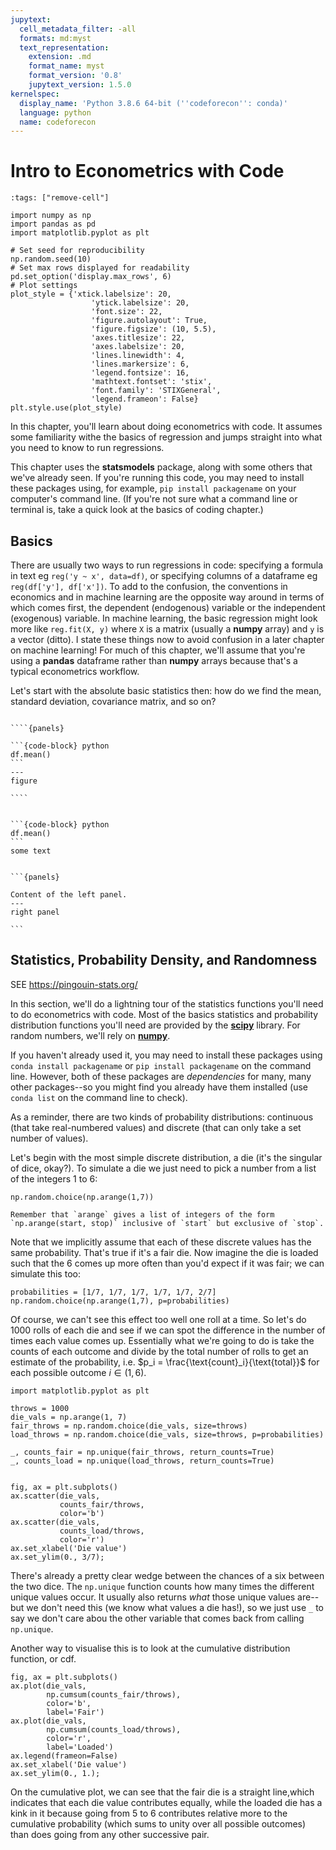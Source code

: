```yaml
---
jupytext:
  cell_metadata_filter: -all
  formats: md:myst
  text_representation:
    extension: .md
    format_name: myst
    format_version: '0.8'
    jupytext_version: 1.5.0
kernelspec:
  display_name: 'Python 3.8.6 64-bit (''codeforecon'': conda)'
  language: python
  name: codeforecon
---
```


# Intro to Econometrics with Code

```{code-cell} ipython3
:tags: ["remove-cell"]

import numpy as np
import pandas as pd
import matplotlib.pyplot as plt

# Set seed for reproducibility
np.random.seed(10)
# Set max rows displayed for readability
pd.set_option('display.max_rows', 6)
# Plot settings
plot_style = {'xtick.labelsize': 20,
                  'ytick.labelsize': 20,
                  'font.size': 22,
                  'figure.autolayout': True,
                  'figure.figsize': (10, 5.5),
                  'axes.titlesize': 22,
                  'axes.labelsize': 20,
                  'lines.linewidth': 4,
                  'lines.markersize': 6,
                  'legend.fontsize': 16,
                  'mathtext.fontset': 'stix',
                  'font.family': 'STIXGeneral',
                  'legend.frameon': False}
plt.style.use(plot_style)
```

In this chapter, you'll learn about doing econometrics with code. It assumes some familiarity withe the basics of regression and jumps straight into what you need to know to run regressions.

This chapter uses the **statsmodels** package, along with some others that we've already seen. If you're running this code, you may need to install these packages using, for example, `pip install packagename` on your computer's command line. (If you're not sure what a command line or terminal is, take a quick look at the basics of coding chapter.)

## Basics

There are usually two ways to run regressions in code: specifying a formula in text eg `reg('y ~ x', data=df)`, or specifying columns of a dataframe eg `reg(df['y'], df['x'])`. To add to the confusion, the conventions in economics and in machine learning are the opposite way around in terms of which comes first, the dependent (endogenous) variable or the independent (exogenous) variable. In machine learning, the basic regression might look more like `reg.fit(X, y)` where `X` is a matrix (usually a **numpy** array) and `y` is a vector (ditto). I state these things now to avoid confusion in a later chapter on machine learning! For much of this chapter, we'll assume that you're using a **pandas** dataframe rather than **numpy** arrays because that's a typical econometrics workflow.

Let's start with the absolute basic statistics then: how do we find the mean, standard deviation, covariance matrix, and so on?

`````{tabbed} Matplotlib

````{panels}

```{code-block} python
df.mean()
```
---
figure

````

`````

````{tabbed} seaborn

```{code-block} python
df.mean()
```
some text
````

````{tabbed} plotnine

```{panels}

Content of the left panel.
---
right panel

```

````

## Statistics, Probability Density, and Randomness

SEE https://pingouin-stats.org/

In this section, we'll do a lightning tour of the statistics functions you'll need to do econometrics with code. Most of the basics statistics and probability distribution functions you'll need are provided by the [**scipy**](https://docs.scipy.org/doc/scipy/reference/stats.html) library. For random numbers, we'll rely on [**numpy**](https://numpy.org/doc/stable/reference/random/index.html).

If you haven't already used it, you may need to install these packages using `conda install packagename` or `pip install packagename` on the command line. However, both of these packages are *dependencies* for many, many other packages--so you might find you already have them installed (use `conda list` on the command line to check).

As a reminder, there are two kinds of probability distributions: continuous (that take real-numbered values) and discrete (that can only take a set number of values).

Let's begin with the most simple discrete distribution, a die (it's the singular of dice, okay?). To simulate a die we just need to pick a number from a list of the integers 1 to 6:

```{code-cell} ipython3
np.random.choice(np.arange(1,7))
```

```{note}
Remember that `arange` gives a list of integers of the form `np.arange(start, stop)` inclusive of `start` but exclusive of `stop`.
```

Note that we implicitly assume that each of these discrete values has the same probability. That's true if it's a fair die. Now imagine the die is loaded such that the 6 comes up more often than you'd expect if it was fair; we can simulate this too:

```{code-cell} ipython3
probabilities = [1/7, 1/7, 1/7, 1/7, 1/7, 2/7]
np.random.choice(np.arange(1,7), p=probabilities)
```

Of course, we can't see this effect too well one roll at a time. So let's do 1000 rolls of each die and see if we can spot the difference in the number of times each value comes up. Essentially what we're going to do is take the counts of each outcome and divide by the total number of rolls to get an estimate of the probability, i.e. $p_i = \frac{\text{count}_i}{\text{total}}$ for each possible outcome $i \in (1, 6)$.

```{code-cell} ipython3
import matplotlib.pyplot as plt

throws = 1000
die_vals = np.arange(1, 7)
fair_throws = np.random.choice(die_vals, size=throws)
load_throws = np.random.choice(die_vals, size=throws, p=probabilities)

_, counts_fair = np.unique(fair_throws, return_counts=True)
_, counts_load = np.unique(load_throws, return_counts=True)


fig, ax = plt.subplots()
ax.scatter(die_vals,
           counts_fair/throws,
           color='b')
ax.scatter(die_vals,
           counts_load/throws,
           color='r')
ax.set_xlabel('Die value')
ax.set_ylim(0., 3/7);
```

There's already a pretty clear wedge between the chances of a six between the two dice. The `np.unique` function counts how many times the different unique values occur. It usually also returns *what* those unique values are--but we don't need this (we know what values a die has!), so we just use `_` to say we don't care abou the other variable that comes back from calling `np.unique`.

Another way to visualise this is to look at the cumulative distribution function, or cdf.

```{code-cell} ipython3
fig, ax = plt.subplots()
ax.plot(die_vals,
        np.cumsum(counts_fair/throws),
        color='b',
        label='Fair')
ax.plot(die_vals,
        np.cumsum(counts_load/throws),
        color='r',
        label='Loaded')
ax.legend(frameon=False)
ax.set_xlabel('Die value')
ax.set_ylim(0., 1.);
```

On the cumulative plot, we can see that the fair die is a straight line,which indicates that each die value contributes equally, while the loaded die has a kink in it because going from 5 to 6 contributes relative more to the cumulative probability (which sums to unity over all possible outcomes) than does going from any other successive pair.